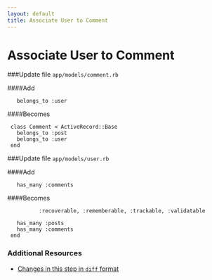 ```yaml
---
layout: default
title: Associate User to Comment
---
```


<h1 id="main">Associate User to Comment</h1>


###Update file `app/models/comment.rb`

####Add
```
   belongs_to :user
```


####Becomes
```
 class Comment < ActiveRecord::Base
   belongs_to :post
   belongs_to :user
 end

```


###Update file `app/models/user.rb`

####Add
```
   has_many :comments
```


####Becomes
```
          :recoverable, :rememberable, :trackable, :validatable
 
   has_many :posts
   has_many :comments
 end

```



### Additional Resources

* [Changes in this step in `diff` format](https://github.com/software-academy/devise_bdd/commit/f4299fecb56a0dce7e0672e902840b59d38c04bc)

